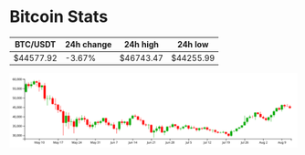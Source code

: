 # Bitcoin Stats

BTC/USDT|24h change|24h high|24h low|
|---|---|---|---|
|$44577.92|-3.67%|$46743.47|$44255.99|

<img src="./chart.svg">
